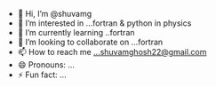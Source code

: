 - 👋 Hi, I’m @shuvamg
- 👀 I’m interested in ...fortran & python in physics
- 🌱 I’m currently learning ..fortran
- 💞️ I’m looking to collaborate on ...fortran
- 📫 How to reach me ...shuvamghosh22@gmail.com 
- 😄 Pronouns: ...
- ⚡ Fun fact: ...

<!---
shuvamg/shuvamg is a ✨ special ✨ repository because its `README.md` (this file) appears on your GitHub profile.
You can click the Preview link to take a look at your changes.
--->
